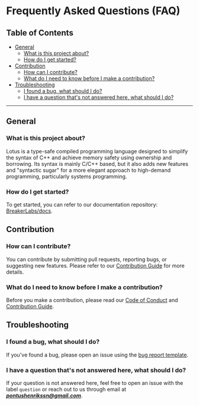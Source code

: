 # Frequently Asked Questions (FAQ)

## Table of Contents

- [General](#general)
    - [What is this project about?](#what-is-this-project-about)
    - [How do I get started?](#how-do-i-get-started)
- [Contribution](#contribution)
    - [How can I contribute?](#how-can-i-contribute)
    - [What do I need to know before I make a contribution?](#what-do-i-need-to-know-before-i-make-a-contribution)
- [Troubleshooting](#troubleshooting)
    - [I found a bug, what should I do?](#i-found-a-bug-what-should-i-do)
    - [I have a question that's not answered here, what should I do?](#i-have-a-question-thats-not-answered-here-what-should-i-do)

---

## General

### What is this project about?

Lotus is a type-safe compiled programming language designed to simplify the syntax of C++ and achieve memory safety using ownership and borrowing. Its syntax is mainly C/C++ based, but it also adds new features and "syntactic sugar" for a more elegant approach to high-demand programming, particularly systems programming.

### How do I get started?

To get started, you can refer to our documentation repository: [BreakerLabs/docs](https://github.com/BreakerLabs/docs).

## Contribution

### How can I contribute?

You can contribute by submitting pull requests, reporting bugs, or suggesting new features. Please refer to our [Contribution Guide](how-to-contribute.md) for more details.

### What do I need to know before I make a contribution?

Before you make a contribution, please read our [Code of Conduct](CODE_OF_CONDUCT.md) and [Contribution Guide](how-to-contribute.md).

## Troubleshooting

### I found a bug, what should I do?

If you've found a bug, please open an issue using the [bug report template](.github/ISSUE_TEMPLATE/bug_report.md).

### I have a question that's not answered here, what should I do?

If your question is not answered here, feel free to open an issue with the label `question` or reach out to us through email at ***pontushenrikssn@gmail.com***.

